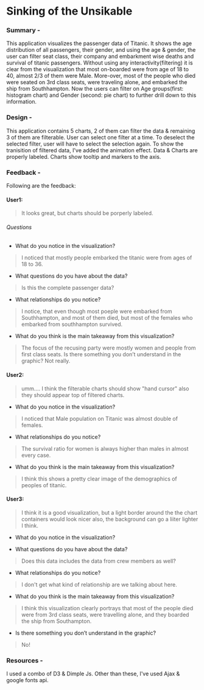 # Sinking of the Unsikable
### Summary - 
This application visualizes the passenger data of Titanic. It shows the age distribution of all passengers, their gender, and using the age & gender, the user can filter seat class, their company and embarkment wise deaths and survival of titanic passengers.
Without using any interactivity(filtering) it is clear from the visualization that most on-boarded were from age of 18 to 40, almost 2/3 of them were Male. More-over, most of the people who died were seated on 3rd class seats, were traveling alone, and embarked the ship from Southhampton. Now the users can filter on Age groups(first: histogram chart) and Gender (second: pie chart) to further drill down to this information.

### Design - 
This application contains 5 charts, 2 of them can filter the data & remaining 3 of them are filterable. 
User can select one filter at a time. To deselect the selected filter, user will have to select the selection again.
To show the tranisition of filtered data, I've added the animation effect.
Data & Charts are properly labeled.
Charts show tooltip and markers to the axis.


### Feedback - 
Following are the feedback:
#### User1: 
> It looks great, but charts should be porperly labeled. 
###### Questions
- What do you notice in the visualization? 
> I noticed that mostly people embarked the titanic were from ages of 18 to 36.
- What questions do you have about the data? 
> Is this the complete passenger data?
- What relationships do you notice? 
> I notice, that even though most poeple were embarked from Southhampton, and most of them died, but  most of the females who embarked from southhampton survived.
- What do you think is the main takeaway from this visualization? 
>  The focus of the recusing party were mostly women and people from first class seats.
Is there something you don’t understand in the graphic? 
> Not really.

  #### User2:
  > umm.... I think the filterable charts should show "hand cursor" also they should appear top of filtered charts.
- What do you notice in the visualization? 
> I noticed that Male population on Titanic was almost double of females.
- What relationships do you notice?
> The survival ratio for women is always higher than males in almost every case.
- What do you think is the main takeaway from this visualization?
> I think this shows a pretty clear image of the demographics of peoples of titanic.  
  
  #### User3:
  > I think it is a good visualization, but a light border around the the chart containers would look nicer also, the background can go a liiter lighter I think.
- What do you notice in the visualization? 
>
- What questions do you have about the data?
> Does this data includes the data from crew members as well?
- What relationships do you notice?
> I don't get what kind of relationship are we talking about here.
- What do you think is the main takeaway from this visualization?
> I think this visualization clearly portrays that most of the people died were from 3rd class seats, were travelling alone, and they boarded the ship from Southampton.
-  Is there something you don’t understand in the graphic? 
> No!

  
### Resources -
I used a combo of D3 & Dimple Js. Other than these, I've used Ajax & google fonts api.
